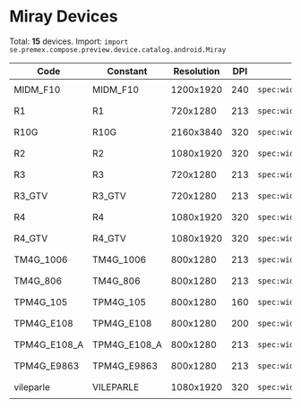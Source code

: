 # Miray Devices

Total: **15** devices. Import: `import se.premex.compose.preview.device.catalog.android.Miray`

| Code | Constant | Resolution | DPI | Compose Spec | Preview Usage |
|------|----------|------------|-----|-------------|---------------|
| MIDM_F10 | MIDM_F10 | 1200x1920 | 240 | `spec:width=1200px,height=1920px,dpi=240` | `@Preview(device = Miray.MIDM_F10)` |
| R1 | R1 | 720x1280 | 213 | `spec:width=720px,height=1280px,dpi=213` | `@Preview(device = Miray.R1)` |
| R10G | R10G | 2160x3840 | 320 | `spec:width=2160px,height=3840px,dpi=320` | `@Preview(device = Miray.R10G)` |
| R2 | R2 | 1080x1920 | 320 | `spec:width=1080px,height=1920px,dpi=320` | `@Preview(device = Miray.R2)` |
| R3 | R3 | 720x1280 | 213 | `spec:width=720px,height=1280px,dpi=213` | `@Preview(device = Miray.R3)` |
| R3_GTV | R3_GTV | 720x1280 | 213 | `spec:width=720px,height=1280px,dpi=213` | `@Preview(device = Miray.R3_GTV)` |
| R4 | R4 | 1080x1920 | 320 | `spec:width=1080px,height=1920px,dpi=320` | `@Preview(device = Miray.R4)` |
| R4_GTV | R4_GTV | 1080x1920 | 320 | `spec:width=1080px,height=1920px,dpi=320` | `@Preview(device = Miray.R4_GTV)` |
| TM4G_1006 | TM4G_1006 | 800x1280 | 213 | `spec:width=800px,height=1280px,dpi=213` | `@Preview(device = Miray.TM4G_1006)` |
| TM4G_806 | TM4G_806 | 800x1280 | 213 | `spec:width=800px,height=1280px,dpi=213` | `@Preview(device = Miray.TM4G_806)` |
| TPM4G_105 | TPM4G_105 | 800x1280 | 160 | `spec:width=800px,height=1280px,dpi=160` | `@Preview(device = Miray.TPM4G_105)` |
| TPM4G_E108 | TPM4G_E108 | 800x1280 | 200 | `spec:width=800px,height=1280px,dpi=200` | `@Preview(device = Miray.TPM4G_E108)` |
| TPM4G_E108_A | TPM4G_E108_A | 800x1280 | 213 | `spec:width=800px,height=1280px,dpi=213` | `@Preview(device = Miray.TPM4G_E108_A)` |
| TPM4G_E9863 | TPM4G_E9863 | 800x1280 | 213 | `spec:width=800px,height=1280px,dpi=213` | `@Preview(device = Miray.TPM4G_E9863)` |
| vileparle | VILEPARLE | 1080x1920 | 320 | `spec:width=1080px,height=1920px,dpi=320` | `@Preview(device = Miray.VILEPARLE)` |

<!-- Generated automatically. Do not edit manually. -->
